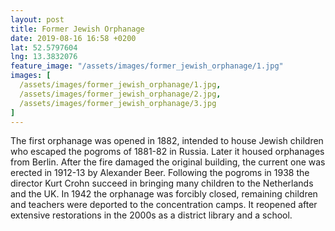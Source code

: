 ```yaml
---
layout: post
title: Former Jewish Orphanage
date: 2019-08-16 16:58 +0200
lat: 52.5797604
lng: 13.3832076
feature_image: "/assets/images/former_jewish_orphanage/1.jpg"
images: [
  /assets/images/former_jewish_orphanage/1.jpg,
  /assets/images/former_jewish_orphanage/2.jpg,
  /assets/images/former_jewish_orphanage/3.jpg
]
---
```


The first orphanage was opened in 1882, intended to house Jewish children who escaped the pogroms of 1881-82 in Russia. Later it housed orphanages from Berlin. After the fire damaged the original building, the current one was erected in 1912-13 by Alexander Beer. Following the pogroms in 1938 the director Kurt Crohn succeed in bringing many children to the Netherlands and the UK. In 1942 the orphanage was forcibly closed, remaining children and teachers were deported to the concentration camps. It reopened after extensive restorations in the 2000s as a district library and a school.
